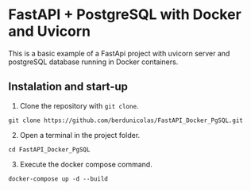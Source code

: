 # FastAPI + PostgreSQL with Docker and Uvicorn

This is a basic example of a FastApi project with uvicorn server and postgreSQL database running in Docker containers. 

## Instalation and start-up

1. Clone the repository with `git clone`.
```
git clone https://github.com/berdunicolas/FastAPI_Docker_PgSQL.git
```
2. Open a terminal in the project folder.
```
cd FastAPI_Docker_PgSQL
```
3. Execute the docker compose command. 
``` 
docker-compose up -d --build
```


